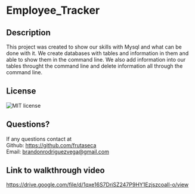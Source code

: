 # Employee_Tracker

## Description
This project was created to show our skills with Mysql and what can be done with it. We create databases with tables and information in them and able to show them in the command
line. We also add information into our tables throught the command line and delete information all through the command line.
## License
![MIT license](https://img.shields.io/badge/License-MIT-blue.svg)

## Questions?
If any questions contact at<br/>
Github: https://github.com/frutaseca<br/>
Email: brandonrodriguezvega@gmail.com

## Link to walkthrough video
https://drive.google.com/file/d/1qxe16S7DriSZ247P9HY1EzjszcoaIl-o/view 